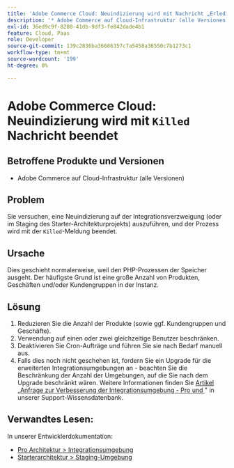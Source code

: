 ```yaml
---
title: 'Adobe Commerce Cloud: Neuindizierung wird mit Nachricht „Erledigt“ beendet'
description: '* Adobe Commerce auf Cloud-Infrastruktur (alle Versionen)'
exl-id: 36ed9c9f-8280-41db-9df3-fe842dade4b1
feature: Cloud, Paas
role: Developer
source-git-commit: 139c2836ba36686357c7a5458a36550c7b1273c1
workflow-type: tm+mt
source-wordcount: '199'
ht-degree: 0%

---
```


# Adobe Commerce Cloud: Neuindizierung wird mit `Killed` Nachricht beendet

## Betroffene Produkte und Versionen

* Adobe Commerce auf Cloud-Infrastruktur (alle Versionen)

## Problem

Sie versuchen, eine Neuindizierung auf der Integrationsverzweigung (oder im Staging des Starter-Architekturprojekts) auszuführen, und der Prozess wird mit der `Killed`-Meldung beendet.

## Ursache

Dies geschieht normalerweise, weil den PHP-Prozessen der Speicher ausgeht.
Der häufigste Grund ist eine große Anzahl von Produkten, Geschäften und/oder Kundengruppen in der Instanz.

## Lösung

1. Reduzieren Sie die Anzahl der Produkte (sowie ggf. Kundengruppen und Geschäfte).
1. Verwendung auf einen oder zwei gleichzeitige Benutzer beschränken.
1. Deaktivieren Sie Cron-Aufträge und führen Sie sie nach Bedarf manuell aus.
1. Falls dies noch nicht geschehen ist, fordern Sie ein Upgrade für die erweiterten Integrationsumgebungen an - beachten Sie die Beschränkung der Anzahl der Umgebungen, auf die Sie nach dem Upgrade beschränkt wären. Weitere Informationen finden Sie [ Artikel „Anfrage zur Verbesserung der Integrationsumgebung - Pro und ](https://experienceleague.adobe.com/de/docs/experience-cloud-kcs/kbarticles/ka-27242)&quot; in unserer Support-Wissensdatenbank.

## Verwandtes Lesen:

In unserer Entwicklerdokumentation:

* [Pro Architektur > Integrationsumgebung](https://experienceleague.adobe.com/de/docs/commerce-cloud-service/user-guide/architecture/pro-architecture#integration-environment)
* [Starterarchitektur > Staging-Umgebung](https://experienceleague.adobe.com/de/docs/commerce-cloud-service/user-guide/architecture/starter-architecture#cloud-arch-stage)
